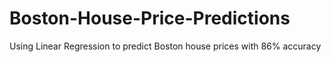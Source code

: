 # Boston-House-Price-Predictions

Using Linear Regression to predict Boston house prices with 86% accuracy
